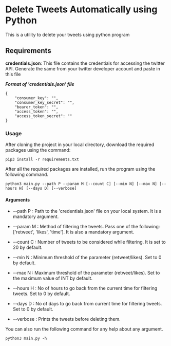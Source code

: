 
# Delete Tweets Automatically using Python

This is a utility to delete your tweets using python program

## Requirements

**credentials.json**: This file contains the credentials for accessing the twitter API. Generate the same from your twitter developer account and paste in this file

***Format of 'credentials.json' file***

    {
        "consumer_key": "",
        "consumer_key_secret": "",
        "bearer_token": "",
        "access_token": "",
        "access_token_secret": ""
    }

### Usage

After cloning the project in your local directory, download the required packages using the command:

    pip3 install -r requirements.txt

After all the required packages are installed, run the program using the following command.

    python3 main.py --path P --param M [--count C] [--min N] [--max N] [--hours H] [--days D] [--verbose]

#### Arguments

- --path P : Path to the 'credentials.json' file on your local system. It is a mandatory argument.

- --param M : Method of filtering the tweets. Pass one of the following: ['retweet', 'likes', 'time']. It is also a mandatory argument.

- --count C : Number of tweets to be considered while filtering. It is set to 20 by default.

- --min N : Minimum threshold of the parameter (retweet/likes). Set to 0 by default.

- --max N : Maximum threshold of the parameter (retweet/likes). Set to the maximum value of INT by default.

- --hours H : No of hours to go back from the current time for filtering tweets. Set to 0 by default.

- --days D : No of days to go back from current time for filtering tweets. Set to 0 by default.

- --verbose : Prints the tweets before deleting them.

You can also run the following command for any help about any argument.

    python3 main.py -h
